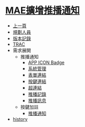 # [MAE擴增推播通知](README.md)
* [上一頁](../../README.md)
* [規劃人員](README.md#user)
* [版本記錄](README.md#version)
* [TRAC](README.md#trac)
* 需求展開
  * 推播通知
    * [APP ICON Badge](notification_icon.md)
    * [系統管理](notification_system.md)
    * [表單連結](notification_formlink.md)
    * [按鍵連結](notification_buttonlink.md)
    * [超連結](notification_hyperlink.md)
    * [推播記錄](notification_record.md)
    * [推播訊息](notification_message.md)
  * 按鍵加註
    * [推播通知](notification_attach.md)
* [history](history.md)
